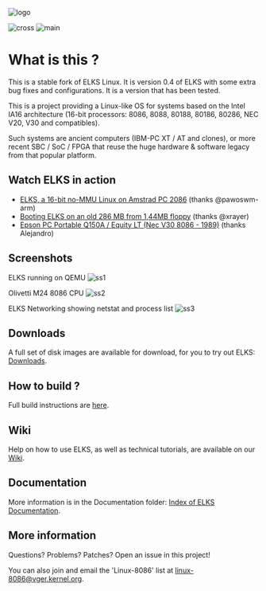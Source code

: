![logo](https://github.com/jbruchon/elks/blob/master/Documentation/img/ELKS-Logo.png)


![cross](https://github.com/jbruchon/elks/workflows/cross/badge.svg)
![main](https://github.com/jbruchon/elks/workflows/main/badge.svg)


# What is this ?

This is a stable fork of ELKS Linux. It is version 0.4 of ELKS with some extra bug fixes and configurations. It is a version that has been tested.

This is a project providing a Linux-like OS for systems based on the Intel
IA16 architecture (16-bit processors: 8086, 8088, 80188, 80186, 80286,
NEC V20, V30 and compatibles).

Such systems are ancient computers (IBM-PC XT / AT and clones), or more
recent SBC / SoC / FPGA that reuse the huge hardware & software legacy
from that popular platform.

## Watch ELKS in action

- [ELKS, a 16-bit no-MMU Linux on Amstrad PC 2086](https://www.youtube.com/watch?v=eooviN1SdQ8) (thanks @pawoswm-arm)
- [Booting ELKS on an old 286 MB from 1,44MB floppy](https://www.youtube.com/watch?v=6rwlqmdebxk) (thanks @xrayer)
- [Epson PC Portable Q150A / Equity LT (Nec V30 8086 - 1989)](https://youtu.be/ZDffBj6zY-w?t=687) (thanks Alejandro)

## Screenshots

ELKS running on QEMU
![ss1](https://github.com/jbruchon/elks/blob/master/Screenshots/ELKS_0.4.0.png)

Olivetti M24 8086 CPU
![ss2](https://github.com/jbruchon/elks/blob/master/Screenshots/Olivetti_M24_8086_CPU.png)

ELKS Networking showing netstat and process list
![ss3](https://github.com/jbruchon/elks/blob/master/Screenshots/ELKS_Networking.png)

## Downloads

A full set of disk images are available for download, for you to try out ELKS: [Downloads](https://github.com/jbruchon/elks/releases).

## How to build ?

Full build instructions are [here](https://github.com/jbruchon/elks/blob/master/BUILD.md).

## Wiki

Help on how to use ELKS, as well as technical tutorials, are available on our [Wiki](https://github.com/jbruchon/elks/wiki).

## Documentation

More information is in the Documentation folder: [Index of ELKS Documentation](https://htmlpreview.github.io/?https://github.com/jbruchon/elks/blob/master/Documentation/index.html).

## More information

Questions? Problems? Patches? Open an issue in this project!

You can also join and email the 'Linux-8086' list at linux-8086@vger.kernel.org.
